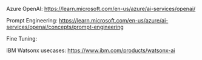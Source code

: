 Azure OpenAI: https://learn.microsoft.com/en-us/azure/ai-services/openai/

Prompt Engineering: https://learn.microsoft.com/en-us/azure/ai-services/openai/concepts/prompt-engineering

Fine Tuning: 

IBM Watsonx usecases: https://www.ibm.com/products/watsonx-ai
